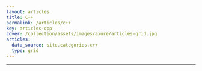 ```yaml
---
layout: articles
title: C++
permalink: /articles/c++
key: articles-cpp
cover: /collection/assets/images/axure/articles-grid.jpg
articles:
  data_source: site.categories.c++
  type: grid
---
```


<div class="article__content" markdown="1">

---
